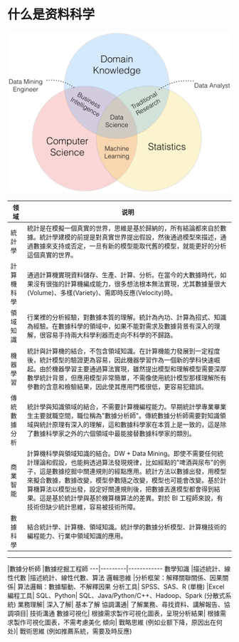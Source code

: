 # 什么是资料科学

![](pictures/DS.png)


领域 | 说明
----|-----
統計學 | 統計是在模擬一個真實的世界，思維是基於歸納的，所有結論都來自於數據。統計學建模的前提是對真實世界提出假設，然後通過模型來描述，通過數據來支持或否定，一旦有新的模型能取代舊的模型，就能更好的分析這個真實的世界。
計算機科學 | 通過計算機實現資料儲存、生產、計算、分析。在當今的大數據時代，如果沒有很強的計算機編成能力，很多想法根本無法實現，尤其數據量很大(Volume)、多樣(Variety)、需即時反應(Velocity)時。
領域知識 | 行業裡的分析經驗，對數據本質的理解。統計為內功、計算為招式、知識為經驗。在數據科學的領域中，如果不能對需求及數據背景有深入的理解，很容易手持兩大科學利器而走向不科學的不歸路。
機器學習 | 統計與計算機的結合，不包含領域知識。在計算機能力發展到一定程度後，統計模型的驗證更為容易，因此機器學習作為一個新的學科快速崛起。由於機器學習主要通過算法實現，雖然提出模型和理解模型需要深厚數學統計背景，但應用模型非常簡單，不需像使用統計模型那樣理解所有參數的含意和檢驗結果，因此使其應用門檻很低，更容易犯錯誤。
傳統數據分析 | 統計學與知識領域的結合，不需要計算機編程能力。早期統計學專業畢業生主要就職空間，職位稱為"數據分析師"。傳統數據分析師需要對知識領域與統計原理有深入的理解，這和數據科學家在本質上是一致的，這是除了數據科學家之外的六個領域中最能接替數據科學家的類別。
商業智能 | 計算機科學與領域知識的結合。DW + Data Mining。即使不需要任何統計理論和假設，也能夠透過算法發現規律，比如經點的"啤酒與尿布"的例子，這是數據挖掘中關連規則的經點應用。統計方法以數據出發，用模型來擬合數據，數據改變，模型參數隨之改變，模型也可能會改變。基於計算機算法以模型出發，設定好關連規則後，把數據丟進模型都會得到結果。這是基於統計學與基於機算機算法的差異。對於 BI 工程師來說，有技術但缺少統計思維，容易被技術所障。
數據科學 | 結合統計學、計算機、領域知識。統計學的數據分析模型、計算機技術的編程能力、行業中領域知識的應用。

----

   |數據分析師 |數據挖掘工程師
---|---------|------------
數學知識 |描述統計、線性代數 |描述統計、線性代數、算法
邏輯思維 |分析框架：解釋關聯關係、因果關係| 算法邏輯：數據驅動、不解釋因果
分析工具| SPSS、SAS、R (單機) |Excel
編程工具| SQL、Python| SQL、Java/Python/C++、Hadoop、Spark (分散式系統)
業務理解| 深入了解| 基本了解
協調溝通| 了解業務、尋找資料、講解報告、協調項目| 技術溝通
數據可視化| 根據需求製作可視化圖表，呈現分析結果| 根據需求製作可視化圖表，不需考慮美化
傾向| 戰略思維 (例如业额下降，原因出在何处)| 戰術思維 (例如推薦系統，需要及時反應)

